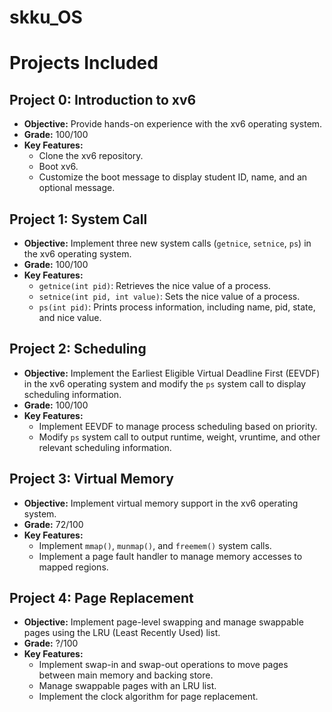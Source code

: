 # skku_OS

# Projects Included

## Project 0: Introduction to xv6
- **Objective:** Provide hands-on experience with the xv6 operating system.
- **Grade:** 100/100
- **Key Features:** 
  - Clone the xv6 repository.
  - Boot xv6.
  - Customize the boot message to display student ID, name, and an optional message.

## Project 1: System Call
- **Objective:** Implement three new system calls (`getnice`, `setnice`, `ps`) in the xv6 operating system.
- **Grade:** 100/100
- **Key Features:** 
  - `getnice(int pid)`: Retrieves the nice value of a process.
  - `setnice(int pid, int value)`: Sets the nice value of a process.
  - `ps(int pid)`: Prints process information, including name, pid, state, and nice value.

## Project 2: Scheduling
- **Objective:** Implement the Earliest Eligible Virtual Deadline First (EEVDF) in the xv6 operating system and modify the `ps` system call to display scheduling information.
- **Grade:** 100/100
- **Key Features:**
  - Implement EEVDF to manage process scheduling based on priority.
  - Modify `ps` system call to output runtime, weight, vruntime, and other relevant scheduling information.

## Project 3: Virtual Memory
- **Objective:** Implement virtual memory support in the xv6 operating system.
- **Grade:** 72/100
- **Key Features:**
  - Implement `mmap()`, `munmap()`, and `freemem()` system calls.
  - Implement a page fault handler to manage memory accesses to mapped regions.

## Project 4: Page Replacement
- **Objective:** Implement page-level swapping and manage swappable pages using the LRU (Least Recently Used) list.
- **Grade:** ?/100
- **Key Features:**
  - Implement swap-in and swap-out operations to move pages between main memory and backing store.
  - Manage swappable pages with an LRU list.
  - Implement the clock algorithm for page replacement.
